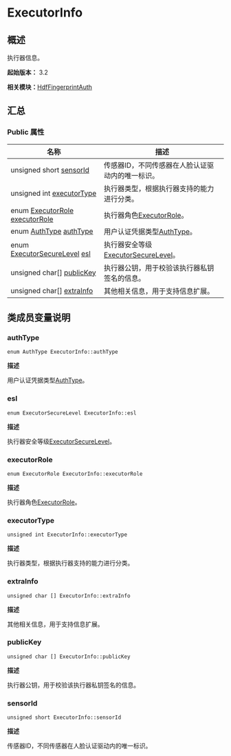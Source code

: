 # ExecutorInfo


## 概述

执行器信息。

**起始版本：** 3.2

**相关模块：**[HdfFingerprintAuth](_hdf_fingerprint_auth_v10.md)


## 汇总


### Public 属性

| 名称 | 描述 | 
| -------- | -------- |
| unsigned short [sensorId](#sensorid) | 传感器ID，不同传感器在人脸认证驱动内的唯一标识。  | 
| unsigned int [executorType](#executortype) | 执行器类型，根据执行器支持的能力进行分类。  | 
| enum [ExecutorRole](_hdf_fingerprint_auth_v10.md#executorrole) [executorRole](#executorrole) | 执行器角色[ExecutorRole](_hdf_fingerprint_auth_v10.md#executorrole)。  | 
| enum [AuthType](_hdf_fingerprint_auth_v10.md#authtype) [authType](#authtype) | 用户认证凭据类型[AuthType](_hdf_fingerprint_auth_v10.md#authtype)。  | 
| enum [ExecutorSecureLevel](_hdf_fingerprint_auth_v10.md#executorsecurelevel) [esl](#esl) | 执行器安全等级[ExecutorSecureLevel](_hdf_fingerprint_auth_v10.md#executorsecurelevel)。  | 
| unsigned char[] [publicKey](#publickey) | 执行器公钥，用于校验该执行器私钥签名的信息。  | 
| unsigned char[] [extraInfo](#extrainfo) | 其他相关信息，用于支持信息扩展。  | 


## 类成员变量说明


### authType

```
enum AuthType ExecutorInfo::authType
```
**描述**

用户认证凭据类型[AuthType](_hdf_fingerprint_auth_v10.md#authtype)。


### esl

```
enum ExecutorSecureLevel ExecutorInfo::esl
```
**描述**

执行器安全等级[ExecutorSecureLevel](_hdf_fingerprint_auth_v10.md#executorsecurelevel)。


### executorRole

```
enum ExecutorRole ExecutorInfo::executorRole
```
**描述**

执行器角色[ExecutorRole](_hdf_fingerprint_auth_v10.md#executorrole)。


### executorType

```
unsigned int ExecutorInfo::executorType
```
**描述**

执行器类型，根据执行器支持的能力进行分类。


### extraInfo

```
unsigned char [] ExecutorInfo::extraInfo
```
**描述**

其他相关信息，用于支持信息扩展。


### publicKey

```
unsigned char [] ExecutorInfo::publicKey
```
**描述**

执行器公钥，用于校验该执行器私钥签名的信息。


### sensorId

```
unsigned short ExecutorInfo::sensorId
```
**描述**

传感器ID，不同传感器在人脸认证驱动内的唯一标识。
